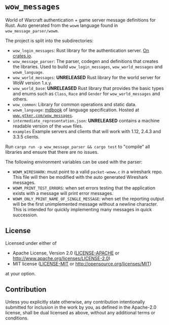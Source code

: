 # `wow_messages`

World of Warcraft authentication + game server message definitions for Rust.
Auto generated from the `wowm` language found in `wow_message_parser/wowm`.

The project is split into the subdirectories:

* `wow_login_messages`: Rust library for the authentication
  server. [On crates.io](https://crates.io/crates/wow_login_messages).
* `wow_message_parser`: The parser, codegen and definitions that creates the libraries.
  Used to build `wow_login_messages`, `wow_world_messages` and `wowm_language`.
* `wow_world_messages`: **UNRELEASED** Rust library for the world server for WoW version 1.x.y.
* `wow_world_base`: **UNRELEASED** Rust library that provides the basic types and enums such as `Class`, `Race`
  and `Gender` for `wow_world_messages` and others.
* `wow_common`: Library for common operations and static data.
* `wowm_language`: [mdbook](https://github.com/rust-lang/mdBook) of language specification. Hosted
  at [`www.gtker.com/wow_messages`](https://www.gtker.com/wow_messages).
* `intermediate_representation.json`: **UNRELEASED** contains a machine readable version of the `wowm` files.
* `examples` Example servers and clients that will work with 1.12, 2.4.3 and 3.3.5 clients.

Run `cargo run -p wow_message_parser && cargo test` to "compile" all libraries and ensure that there are no issues.

The following environment variables can be used with the parser:

* `WOWM_WIRESHARK`: must point to a valid `packet-woww.c` in a wireshark repo. This file will then be modified with the auto generated Wireshark messages.
* `WOWM_PRINT_TEST_ERRORS`: when set errors testing that the application exists with a message will print error messages.
* `WOWM_ONLY_PRINT_NAME_OF_SINGLE_MESSAGE`: when set the reporting output will be the first unimplemented message without a newline character. This is intended for quickly implementing many messages in quick succession.

## License

Licensed under either of

* Apache License, Version 2.0
  ([LICENSE-APACHE](LICENSE-APACHE) or http://www.apache.org/licenses/LICENSE-2.0)
* MIT license
  ([LICENSE-MIT](LICENSE-MIT) or http://opensource.org/licenses/MIT)

at your option.

## Contribution

Unless you explicitly state otherwise, any contribution intentionally submitted
for inclusion in the work by you, as defined in the Apache-2.0 license, shall be
dual licensed as above, without any additional terms or conditions.
